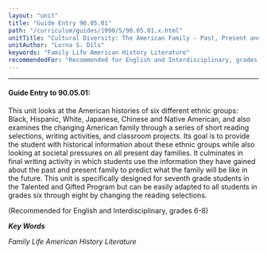 ```yaml
---
layout: "unit"
title: "Guide Entry 90.05.01"
path: "/curriculum/guides/1990/5/90.05.01.x.html"
unitTitle: "Cultural Diversity: The American Family - Past, Present and Future"
unitAuthor: "Lorna S. Dils"
keywords: "Family Life American History Literature"
recommendedFor: "Recommended for English and Interdisciplinary, grades 6-8"
---
```

<body>
<hr/>
 <h4>
  Guide Entry to 90.05.01:
 </h4>
 This unit looks at the American histories of six different ethnic groups: Black, Hispanic, White, Japanese, Chinese and Native American, and also examines the changing American family through a series of short reading selections, writing activities, and classroom projects. Its goal is to provide the student with historical information about these ethnic groups while also looking at societal pressures on all present day families. It culminates in final writing activity in which students use the information they have gained about the past and present family to predict what the family will be like in the future. This unit is specifically designed for seventh grade students in the Talented and Gifted Program but can be easily adapted to all students in grades six through eight by changing the reading selections.
 <p>
  (Recommended for English and Interdisciplinary, grades 6-8)
 </p>
<p>
  <b>
   <i>
    Key Words
   </i>
  </b>
  <br/>
 </p>
 <p>
  <i>
   Family Life American History Literature
  </i>
 </p>

</body>